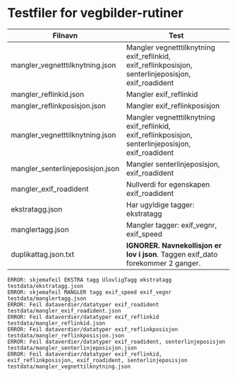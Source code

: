 # Testfiler for vegbilder-rutiner 


| Filnavn | Test | 
|-----|----|
| mangler_vegnetttilknytning.json                 | Mangler vegnetttilknytning exif_reflinkid, exif_reflinkposisjon, senterlinjeposisjon, exif_roadident  | 
| mangler_reflinkid.json                 | Mangler exif_reflinkid | 
| mangler_reflinkposisjon.json                 | Mangler exif_reflinkposisjon  | 
| mangler_vegnetttilknytning.json                 | Mangler vegnetttilknytning exif_reflinkid, exif_reflinkposisjon, senterlinjeposisjon, exif_roadident  | 
| mangler_senterlinjeposisjon.json                 | Mangler senterlinjeposisjon, exif_roadident  | 
| mangler_exif_roadident | Nullverdi for egenskapen exif_roadident |
| ekstratagg.json                 | Har ugyldige tagger: ekstratagg | 
| manglertagg.json                | Mangler tagger: exif_vegnr, exif_speed |
| duplikattag.json.txt                | **IGNORER. Navnekollisjon er lov i json**. Taggen exif_dato forekommer 2 ganger. | 


```
ERROR: skjemafeil EKSTRA tagg UlovligTagg ekstratagg testdata/ekstratagg.json
ERROR: skjemafeil MANGLER tagg exif_speed exif_vegnr testdata/manglertagg.json
ERROR: Feil dataverdier/datatyper exif_roadident testdata/mangler_exif_roadident.json
ERROR: Feil dataverdier/datatyper exif_reflinkid testdata/mangler_reflinkid.json
ERROR: Feil dataverdier/datatyper exif_reflinkposisjon testdata/mangler_reflinkposisjon.json
ERROR: Feil dataverdier/datatyper exif_roadident, senterlinjeposisjon testdata/mangler_senterlinjeposisjon.json
ERROR: Feil dataverdier/datatyper exif_reflinkid, exif_reflinkposisjon, exif_roadident, senterlinjeposisjon testdata/mangler_vegnettilknytning.json
```
